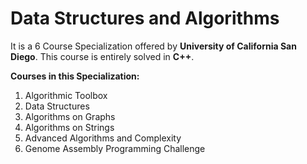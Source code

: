 # Data Structures and Algorithms
It is a 6 Course Specialization offered by **University of California San Diego**. This course is entirely solved in **C++**.

**Courses in this Specialization:**
1. Algorithmic Toolbox
2. Data Structures
3. Algorithms on Graphs
4. Algorithms on Strings
5. Advanced Algorithms and Complexity
6. Genome Assembly Programming Challenge
